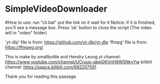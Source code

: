 # SimpleVideoDownloader
#How to use:
run "cli.bat"
put the link on it
wait for it
Notice:
if it is finished, you'll see a message box.
Press 'ok' button to close the script
(The video will in "video" folder)

'yt-dlp' file is from:
https://github.com/yt-dlp/yt-dlp
'ffmpg' file is from:
https://ffmpeg.org/

This is make by smallbottle and Hendry Leung
yt channel:
https://www.youtube.com/channel/UCruup-akejGKVnH9W5NkyYw
bilibili channel:
https://space.bilibili.com/692207591

Thank you for reading this passage.

